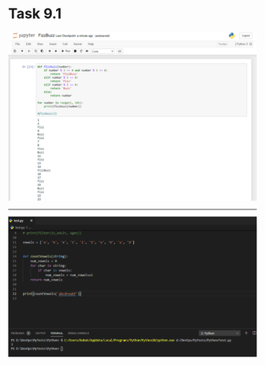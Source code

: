 # Task 9.1


![screenshot 1](screenshots/1.png)

__________________________________________

![screenshot 2](screenshots/2.png)

